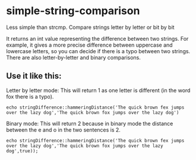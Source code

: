 # simple-string-comparison
Less simple than strcmp. Compare strings letter by letter or bit by bit

It returns an int value representing the difference between two strings. For example, it gives a more precise difference between uppercase and lowercase letters, so you can decide if there is a typo between two strings. There are also letter-by-letter and binary comparisons.

## Use it like this:
Letter by letter mode: This will return 1 as one letter is different (in the word fox there is a typo).
```
echo stringDifference::hammeringDistance('The quick brown fex jumps over the lazy dog','The quick brown fox jumps over the lazy dog')
```

Binary mode:
This will return 2 because in binary mode the distance between the e and o in the two sentences is 2.
```
echo stringDifference::hammeringDistance('The quick brown fex jumps over the lazy dog','The quick brown fox jumps over the lazy dog',true));
```

